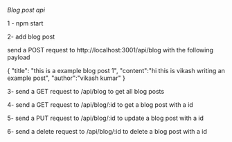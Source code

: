 *Blog post api*

1 - npm start

2- add blog post

send a POST request to http://localhost:3001/api/blog with the following payload

{
	"title": "this is a example blog post 1",
    "content":"hi this is vikash writing an example post",
    "author":"vikash kumar"
}

3- send a GET request to /api/blog to get all blog posts

4- send a GET request to /api/blog/:id to get a blog post with a id

5- send a PUT request to  /api/blog/:id  to update a blog post with a id

6- send a delete request to  /api/blog/:id to delete a blog post with a id
